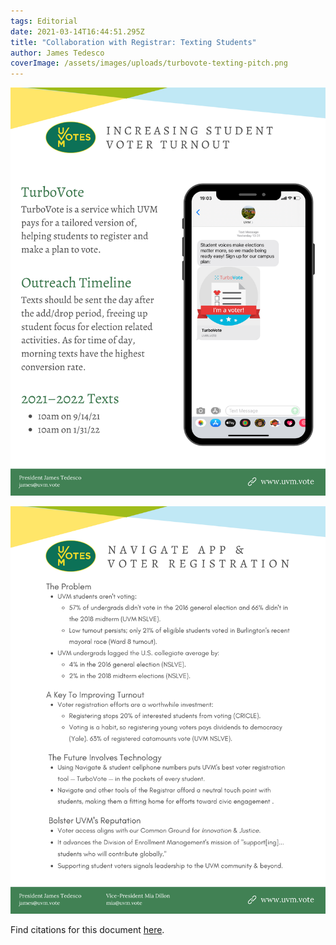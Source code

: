 ```yaml
---
tags: Editorial
date: 2021-03-14T16:44:51.295Z
title: "Collaboration with Registrar: Texting Students"
author: James Tedesco
coverImage: /assets/images/uploads/turbovote-texting-pitch.png
---
```

![](/assets/images/uploads/turbovote-texting-pitch.png)

![](/assets/images/uploads/uvm-votes-registrar-proposal-details.png)

Find citations for this document [here](https://uvm.vote/registrar-proposal-citations.pdf).